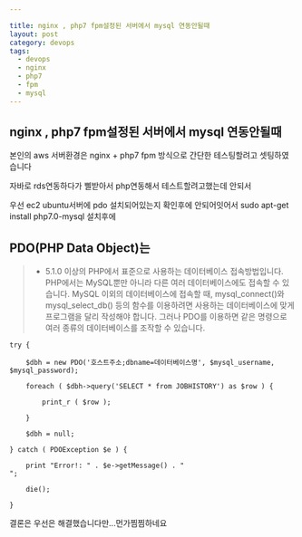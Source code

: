 ```yaml
---

title: nginx , php7 fpm설정된 서버에서 mysql 연동안될때
layout: post 
category: devops 
tags: 
  - devops
  - nginx
  - php7
  - fpm
  - mysql
---
```


nginx , php7 fpm설정된 서버에서 mysql 연동안될때
---------------------------------------------


본인의 aws 서버환경은 nginx + php7 fpm 방식으로 간단한 테스팅할려고 셋팅하였습니다

자바로 rds연동하다가 삘받아서 php연동해서 테스트할려고했는데 안되서

우선 ec2 ubuntu서버에 pdo 설치되어있는지 확인후에 안되어잇어서 sudo apt-get install php7.0-mysql 설치후에

## PDO(PHP Data Object)는

> - 5.1.0 이상의 PHP에서 표준으로 사용하는 데이터베이스 접속방법입니다. PHP에서는 MySQL뿐만 아니라 다른 여러 데이터베이스에도 접속할 수 있습니다. MySQL 이외의 데이터베이스에 접속할 때, mysql_connect()와 mysql_select_db() 등의 함수를 이용하려면 사용하는 데이터베이스에 맞게 프로그램을 달리 작성해야 합니다. 그러나 PDO를 이용하면 같은 명령으로 여러 종류의 데이터베이스를 조작할 수 있습니다.

```
try {

    $dbh = new PDO('호스트주소;dbname=데이터베이스명', $mysql_username, $mysql_password);

    foreach ( $dbh->query('SELECT * from JOBHISTORY') as $row ) {

        print_r ( $row );

    }

    $dbh = null;

} catch ( PDOException $e ) {

    print "Error!: " . $e->getMessage() . "
";

    die();

}
```

결론은 우선은 해결했습니다만...먼가찜찜하네요